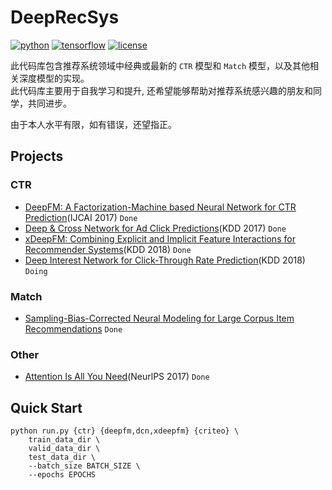 # DeepRecSys
[![python](https://img.shields.io/badge/python->=3.7-brightgreen)](requirements.txt)
[![tensorflow](https://img.shields.io/badge/tensorflow->=2.2-brightgreen)](requirements.txt)
[![license](https://img.shields.io/badge/license-MIT-green)](LICENSE)


此代码库包含推荐系统领域中经典或最新的 `CTR` 模型和 `Match` 模型，以及其他相关深度模型的实现。<br/>
此代码库主要用于自我学习和提升, 还希望能够帮助对推荐系统感兴趣的朋友和同学，共同进步。

由于本人水平有限，如有错误，还望指正。

## Projects

### CTR
* [DeepFM: A Factorization-Machine based Neural Network for CTR Prediction](deep_recommend/recommend/ctr/deepfm)(IJCAI 2017) `Done`
* [Deep & Cross Network for Ad Click Predictions](deep_recommend/recommend/ctr/dcn)(KDD 2017) `Done`
* [xDeepFM: Combining Explicit and Implicit Feature Interactions for Recommender Systems](deep_recommend/recommend/ctr/xdeepfm)(KDD 2018) `Done`
* [Deep Interest Network for Click-Through Rate Prediction](deep_recommend/recommend/ctr/din)(KDD 2018) `Doing`

### Match
* [Sampling-Bias-Corrected Neural Modeling for Large Corpus Item Recommendations](deep_recommend/recommend/match/google_tt) `Done`

### Other
* [Attention Is All You Need](deep_recommend/other/transformer)(NeurlPS 2017) `Done`


## Quick Start
``` shell
python run.py {ctr} {deepfm,dcn,xdeepfm} {criteo} \
    train_data_dir \
    valid_data_dir \
    test_data_dir \
    --batch_size BATCH_SIZE \
    --epochs EPOCHS
```


